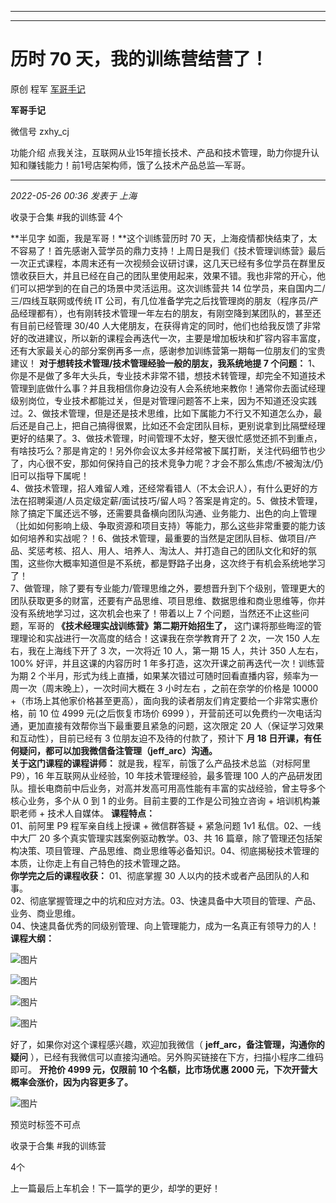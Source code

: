 ----------------------------------------
----------------------------------------
#  历时 70 天，我的训练营结营了！

原创 程军  [ 军哥手记 ](javascript:void\(0\);)

**军哥手记** ![]()

微信号 zxhy_cj

功能介绍 点我关注，互联网从业15年擅长技术、产品和技术管理，助力你提升认知和赚钱能力！前1号店架构师，饿了么技术产品总监—军哥。

____

_2022-05-26 00:36_ _发表于 上海_

收录于合集 #我的训练营 4个

**半见字 如面，我是军哥！**这个训练营历时 70
天，上海疫情都快结束了，太不容易了！首先感谢入营学员的鼎力支持！上周日是我们《技术管理训练营》最后一次正式课程，本周末还有一次视频会议研讨课，这几天已经有多位学员在群里反馈收获巨大，并且已经在自己的团队里使用起来，效果不错。我也非常的开心，他们可以把学到的在自己的场景中灵活运用。这次训练营共
14 位学员，来自国内二/三/四线互联网或传统 IT
公司，有几位准备学完之后找管理岗的朋友（程序员/产品经理都有），也有刚转技术管理一年左右的朋友，有刚空降到某团队的，甚至还有目前已经管理 30/40
人大佬朋友，在获得肯定的同时，他们也给我反馈了非常好的改进建议，所以新的课程会再迭代一次，主要是增加板块和扩容内容丰富度，还有大家最关心的部分案例再多一点，感谢参加训练营第一期每一位朋友们的宝贵建议！
**对于想转技术管理/技术管理经验一般的朋友，我系统地提 7 个问题：**
1、你是不是做了多年大头兵，专业技术非常不错，想技术转管理，却完全不知道技术管理到底做什么事？并且我相信你身边没有人会系统地来教你！通常你去面试经理级别岗位，专业技术都能过关，但是对管理问题答不上来，因为不知道还没实践过。2、做技术管理，但是还是技术思维，比如下属能力不行又不知道怎么办，最后还是自己上，把自己搞得很累，比如还不会定团队目标，更别说拿到比隔壁经理更好的结果了。3、做技术管理，时间管理不太好，整天很忙感觉还抓不到重点，有啥技巧么？那是肯定的！另外你会议太多并经常被下属打断，关注代码细节也少了，内心很不安，那如何保持自己的技术竞争力呢？才会不那么焦虑/不被淘汰/仍旧可以指导下属呢！  
4、做技术管理，招人难留人难，还经常看错人（不太会识人），有什么更好的方法在招聘渠道/人员定级定薪/面试技巧/留人吗？答案是肯定的。5、做技术管理，除了搞定下属还远不够，还需要具备横向团队沟通、业务能力、出色的向上管理（比如如何影响上级、争取资源和项目支持）等能力，那么这些非常重要的能力该如何培养和实战呢？！6、做技术管理，最重要的当然是定团队目标、做项目/产品、奖惩考核、招人、用人、培养人、淘汰人、并打造自己的团队文化和好的氛围，这些你大概率知道但是不系统，都是野路子出身，这次终于有机会系统地学习了！  
7、做管理，除了要有专业能力/管理思维之外，要想晋升到下个级别，管理更大的团队获取更多的财富，还要有产品思维、项目思维、数据思维和商业思维等，你并没有系统地学习过，这次机会也来了！带着以上
7 个问题，当然还不止这些问题，军哥的 **《技术经理实战训练营》第二期开始招生了，**
这门课将那些晦涩的管理理论和实战进行一次高度的结合！这课我在奈学教育开了 2 次，一次 150 人左右，我在上海线下开了 3 次，一次将近 10 人，第一期
15 人，共计 350 人左右，100% 好评，并且这课的内容历时 1 年多打造，这次开课之前再迭代一次！训练营为期 2
个半月，形式为线上直播，如果某次错过可随时回看直播内容，频率为一周一次（周末晚上），一次时间大概在 3 小时左右 ，之前在奈学的价格是 10000
+（市场上其他家价格甚至更高），面向我的读者朋友们肯定要给一个非常实惠价格，前 10 位 4999 元(之后恢复市场价 6999
），开营前还可以免费约一次电话沟通，更加直接有效帮你当下最重要且紧急的问题，这次限定 20 人（保证学习效果和互动性），目前已经有 3
位朋友迫不及待的付款了，预计下 **月 18 日开课，有任何疑问，都可以加我微信备注管理（jeff_arc）沟通。**  
 **关于这门课程的课程讲师：** 就是我，程军，前饿了么产品技术总监（对标阿里P9），16 年互联网从业经验，10 年技术管理经验，最多管理 100
人的产品研发团队。擅长电商前中后业务，对高并发高可用高性能有丰富的实战经验，曾主导多个核心业务，多个从 0 到 1 的业务。目前主要的工作是公司独立咨询 +
培训机构兼职老师 + 技术人自媒体。 **课程特点：**  
01、前阿里 P9 程军亲自线上授课 + 微信群答疑 + 紧急问题 1v1 私信。02、一线中大厂 20 多个真实管理实践案例驱动教学。03、共 16
篇章，除了管理还包括架构决策、项目管理、产品思维、商业思维等必备知识。04、彻底揭秘技术管理的本质，让你走上有自己特色的技术管理之路。  
 **你学完之后的课程收获：** 01、彻底掌握 30 人以内的技术或者产品团队的人和事。  
02、彻底掌握管理之中的坑和应对方法。03、快速具备中大项目的管理、产品、业务、商业思维。  
04、快速具备优秀的同级别管理、向上管理能力，成为一名真正有领导力的人！ **课程大纲：**

![图片](https://mmbiz.qpic.cn/mmbiz_png/zoS8kK5mlOmps89jobvtz3yiahbYmWRS6AfCSNOpPPkZVGBx83ykLJoLceBumxGPJCKpIS2TNQpUKIzESQ2DlNQ/640?wx_fmt=png)

![图片](https://mmbiz.qpic.cn/mmbiz_png/zoS8kK5mlOmps89jobvtz3yiahbYmWRS6ZoYOm6CpurpdQicLFhdSMZOs09zmBSv7UJKiaQ8fnfj7wiaKnqDQmHXxw/640?wx_fmt=png)

![图片](https://mmbiz.qpic.cn/mmbiz_png/zoS8kK5mlOmps89jobvtz3yiahbYmWRS6Slbs8iak25oGCDLia5vZexyvLqYUMDxoV5gxgZGeia71FichRB5rYRZq0Q/640?wx_fmt=png)

![图片](https://mmbiz.qpic.cn/mmbiz_png/zoS8kK5mlOmps89jobvtz3yiahbYmWRS6n4l11ubFc3bUWdnMO17u5zm36DlRibpY6iconfUuXyGfjPbCXcGr2hAA/640?wx_fmt=png)

  
好了，如果你对这个课程感兴趣，欢迎加我微信（ **jeff_arc，备注管理，沟通你的疑问**
），已经有我微信可以直接沟通哈。另外购买链接在下方，扫描小程序二维码即可。 **开抢价 4999 元，仅限前 10 个名额，比市场优惠 2000
元，下次开营大概率会涨价，因为内容更多了。**

  

![图片](https://mmbiz.qpic.cn/mmbiz_jpg/zoS8kK5mlOmps89jobvtz3yiahbYmWRS6RPFI1bVm6E9USKadw7EDuhvCDCq5sZqY9qSnfYKoUCuV5Miaowog1Lg/640?wx_fmt=jpeg)

预览时标签不可点

收录于合集 #我的训练营

4个

上一篇最后上车机会！下一篇学的更少，却学的更好！

